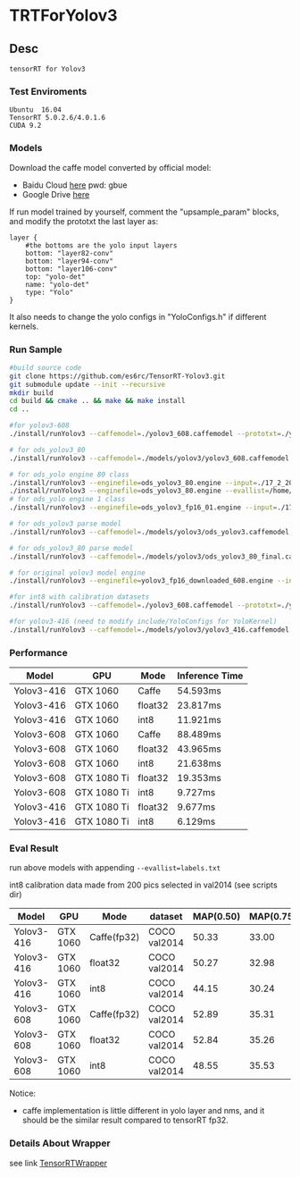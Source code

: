 # TRTForYolov3

## Desc

    tensorRT for Yolov3

### Test Enviroments

    Ubuntu  16.04
    TensorRT 5.0.2.6/4.0.1.6
    CUDA 9.2

### Models

Download the caffe model converted by official model:

+ Baidu Cloud [here](https://pan.baidu.com/s/1VBqEmUPN33XrAol3ScrVQA) pwd: gbue
+ Google Drive [here](https://drive.google.com/open?id=18OxNcRrDrCUmoAMgngJlhEglQ1Hqk_NJ)


If run model trained by yourself, comment the "upsample_param" blocks, and modify the prototxt the last layer as:
```
layer {
    #the bottoms are the yolo input layers
    bottom: "layer82-conv"
    bottom: "layer94-conv"
    bottom: "layer106-conv"
    top: "yolo-det"
    name: "yolo-det"
    type: "Yolo"
}
```

It also needs to change the yolo configs in "YoloConfigs.h" if different kernels.

### Run Sample

```bash
#build source code
git clone https://github.com/es6rc/TensorRT-Yolov3.git
git submodule update --init --recursive
mkdir build
cd build && cmake .. && make && make install
cd ..

#for yolov3-608
./install/runYolov3 --caffemodel=./yolov3_608.caffemodel --prototxt=./yolov3_608.prototxt --input=./test.jpg --W=608 --H=608 --class=80

# for ods_yolov3_80
./install/runYolov3 --caffemodel=./models/yolov3/yolov3_608.caffemodel --prototxt=./models/yolov3/yolov3_608_trt.prototxt --input=./dog.jpg --W=608 --H=608 --class=80 --nms=0.65 --mode=fp16

# for ods_yolo engine 80 class
./install/runYolov3 --enginefile=ods_yolov3_80.engine --input=./17_2_20200224115331649_O_3.jpg --output=17_2_20200224115331649_O_3_res.jpg --W=608 --H=608 --class=80 --nms=0.30 --mode=fp16
./install/runYolov3 --enginefile=ods_yolov3_80.engine --evallist=/home/zhengh/repos/TensorRT-Yolov3/data/val.txt --W=608 --H=608 --class=80 --nms=0.30 --mode=fp16
# for ods_yolo engine 1 class
./install/runYolov3 --enginefile=ods_yolov3_fp16_01.engine --input=./17_2_20200224115331649_O_3.jpg --output=17_2_20200224115331649_O_3_res.jpg --W=608 --H=608 --class=1 --nms=0.65 --mode=fp16

# for ods_yolov3 parse model 
./install/runYolov3 --caffemodel=./models/yolov3/ods_yolov3.caffemodel --prototxt=./models/yolov3/ods_yolov3.prototxt --input=./17_2_20200224115331649_O_3.jpg --output=17_2_20200224115331649_O_3_res.jpg --W=608 --H=608 --class=80 --nms=0.65 --mode=fp16

# for ods_yolov3_80 parse model
./install/runYolov3 --caffemodel=./models/yolov3/ods_yolov3_80_final.caffemodel --prototxt=./models/yolov3/ods_yolov3_80.prototxt --input=./17_2_20200224115331649_O_3.jpg --output=17_2_20200224115331649_O_3_res.jpg --W=608 --H=608 --class=80 --nms=0.65 --mode=fp16

# for original yolov3 model engine
./install/runYolov3 --enginefile=yolov3_fp16_downloaded_608.engine --input=./17_2_20200224115331649_O_3.jpg --output=17_2_20200224115331649_O_3_res.jpg --W=608 --H=608 --class=1 --nms=0.65 --mode=fp16

#for int8 with calibration datasets
./install/runYolov3 --caffemodel=./yolov3_608.caffemodel --prototxt=./yolov3_608.prototxt --input=./test.jpg --W=608 --H=608 --class=80 --mode=int8 --calib=./calib_sample.txt

#for yolov3-416 (need to modify include/YoloConfigs for YoloKernel)
./install/runYolov3 --caffemodel=./models/yolov3/yolov3_416.caffemodel --prototxt=./models/yolov3/yolov3_416_trt.prototxt --input=./test.jpg --W=416 --H=416 --class=80
```


### Performance

Model | GPU | Mode | Inference Time
-- | -- | -- | -- 
Yolov3-416 |  GTX 1060 | Caffe | 54.593ms
Yolov3-416 |  GTX 1060 | float32 | 23.817ms
Yolov3-416 |  GTX 1060 | int8 | 11.921ms
Yolov3-608 |  GTX 1060 | Caffe | 88.489ms
Yolov3-608 | GTX 1060 | float32 | 43.965ms
Yolov3-608 |  GTX 1060 | int8 | 21.638ms
Yolov3-608 | GTX 1080 Ti | float32 | 19.353ms
Yolov3-608 | GTX 1080 Ti | int8 | 9.727ms
Yolov3-416 |  GTX 1080 Ti | float32 | 9.677ms
Yolov3-416 |  GTX 1080 Ti | int8 | 6.129ms  | li

### Eval Result

run above models with appending ```--evallist=labels.txt```

int8 calibration data made from 200 pics selected in val2014 (see scripts dir)

Model | GPU | Mode | dataset | MAP(0.50) | MAP(0.75)
-- | -- | -- | -- | -- | --
Yolov3-416 | GTX 1060 | Caffe(fp32) | COCO val2014 | 50.33 | 33.00
Yolov3-416 | GTX 1060 | float32 | COCO val2014 | 50.27 | 32.98
Yolov3-416 | GTX 1060 | int8 | COCO val2014 | 44.15 | 30.24
Yolov3-608 | GTX 1060 | Caffe(fp32) | COCO val2014 | 52.89 | 35.31
Yolov3-608 | GTX 1060 | float32 | COCO val2014 |  52.84 | 35.26
Yolov3-608 | GTX 1060 | int8 | COCO val2014 |  48.55 | 35.53 | li


Notice: 
+ caffe implementation is little different in yolo layer and nms, and it should be the similar result compared to tensorRT fp32. 

### Details About Wrapper

see link [TensorRTWrapper](https://github.com/lewes6369/tensorRTWrapper)
